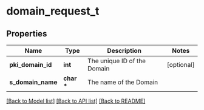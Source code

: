 # domain_request_t

## Properties
Name | Type | Description | Notes
------------ | ------------- | ------------- | -------------
**pki_domain_id** | **int** | The unique ID of the Domain | [optional] 
**s_domain_name** | **char \*** | The name of the Domain | 

[[Back to Model list]](../README.md#documentation-for-models) [[Back to API list]](../README.md#documentation-for-api-endpoints) [[Back to README]](../README.md)


